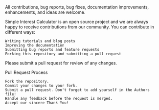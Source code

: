 All contributions, bug reports, bug fixes, documentation improvements, enhancements, and ideas are welcome.

Simple Interest Calculator is an open source project and we are always happy to receive contributions from our community. You can contribute in different ways:

    Writing tutorials and blog posts
    Improving the documentation
    Submitting bug reports and feature requests
    Forking this repository and submitting a pull request

Please submit a pull request for review of any changes.

Pull Request Process

    Fork the repository.
    Commit your changes to your fork.
    Submit a pull request. Don't forget to add yourself in the Authors file!
    Handle any feedback before the request is merged.
    Accept our sincere Thank You!
